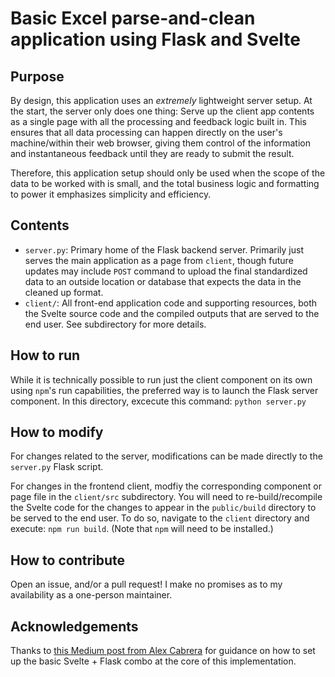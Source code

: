 # Basic Excel parse-and-clean application using Flask and Svelte

## Purpose

By design, this application uses an _extremely_ lightweight server setup. At the start, the server only does one thing: Serve up the client app contents as a single page with all the processing and feedback logic built in. This ensures that all data processing can happen directly on the user's machine/within their web browser, giving them control of the information and instantaneous feedback until they are ready to submit the result.

Therefore, this application setup should only be used when the scope of the data to be worked with is small, and the total business logic and formatting to power it emphasizes simplicity and efficiency. 

## Contents

 - `server.py`: Primary home of the Flask backend server. Primarily just serves the main application as a page from `client`, though future updates may include `POST` command to upload the final standardized data to an outside location or database that expects the data in the cleaned up format.
 - `client/`: All front-end application code and supporting resources, both the Svelte source code and the compiled outputs that are served to the end user. See subdirectory for more details. 

## How to run
While it is technically possible to run just the client component on its own using `npm`'s run capabilities, the preferred way is to launch the Flask server component. In this directory, excecute this command:
```python server.py```

## How to modify
For changes related to the server, modifications can be made directly to the `server.py` Flask script.

For changes in the frontend client, modfiy the corresponding component or page file in the `client/src` subdirectory. You will need to re-build/recompile the Svelte code for the changes to appear in the `public/build` directory to be served to the end user. To do so, navigate to the `client` directory and execute:
```npm run build```.
(Note that `npm` will need to be installed.)

## How to contribute
Open an issue, and/or a pull request! I make no promises as to my availability as a one-person maintainer.

## Acknowledgements
Thanks to [this Medium post from Alex Cabrera](https://cabreraalex.medium.com/svelte-js-flask-combining-svelte-with-a-simple-backend-server-d1bc46190ab9) for guidance on how to set up the basic Svelte + Flask combo at the core of this implementation.